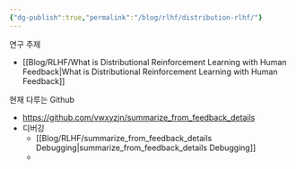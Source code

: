 ```yaml
---
{"dg-publish":true,"permalink":"/blog/rlhf/distribution-rlhf/"}
---
```


연구 주제
- [[Blog/RLHF/What is Distributional Reinforcement Learning with Human Feedback\|What is Distributional Reinforcement Learning with Human Feedback]]

현재 다루는 Github
- https://github.com/vwxyzjn/summarize_from_feedback_details
- 디버깅
	- [[Blog/RLHF/summarize_from_feedback_details Debugging\|summarize_from_feedback_details Debugging]]
	- 
